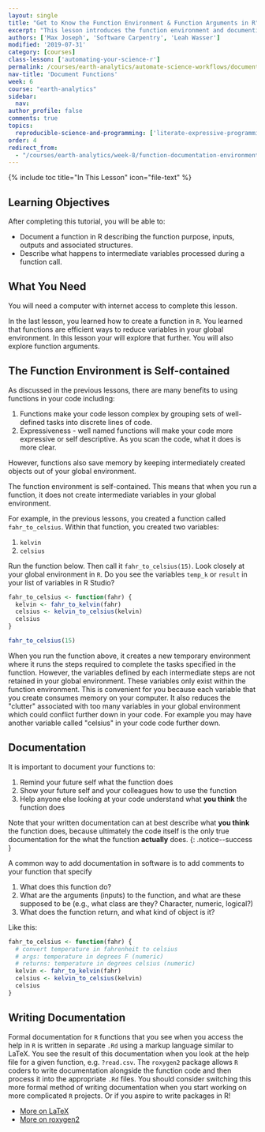 ```yaml
---
layout: single
title: "Get to Know the Function Environment & Function Arguments in R"
excerpt: "This lesson introduces the function environment and documenting functions in R. When you run a function intermediate variables are not stored in the global environment. This not only saves memory on your computer but also keeps our environment clean, reducing the risk of conflicting variables."
authors: ['Max Joseph', 'Software Carpentry', 'Leah Wasser']
modified: '2019-07-31'
category: [courses]
class-lesson: ['automating-your-science-r']
permalink: /courses/earth-analytics/automate-science-workflows/document-functions-in-r/
nav-title: 'Document Functions'
week: 6
course: "earth-analytics"
sidebar:
  nav:
author_profile: false
comments: true
topics:
  reproducible-science-and-programming: ['literate-expressive-programming', 'functions']
order: 4
redirect_from:
  - "/courses/earth-analytics/week-8/function-documentation-environment-r/"
---
```


{% include toc title="In This Lesson" icon="file-text" %}



<div class='notice--success' markdown="1">

## <i class="fa fa-graduation-cap" aria-hidden="true"></i> Learning Objectives

After completing this tutorial, you will be able to:

* Document a function in R describing the function purpose, inputs, outputs and associated structures.
* Describe what happens to intermediate variables processed during a function call.

## <i class="fa fa-check-square-o fa-2" aria-hidden="true"></i> What You Need

You will need a computer with internet access to complete this lesson.

</div>

In the last lesson, you learned how to create a function in `R`. You learned that
functions are efficient ways to reduce variables in your global environment.
In this lesson your will explore that further. You will also explore function arguments.

## The Function Environment is Self-contained

As discussed in the previous lessons, there are many benefits to using functions in your code including:

1. Functions make your code lesson complex by grouping sets of well-defined tasks into discrete lines of code.
2. Expressiveness - well named functions will make your code more expressive or self descriptive. As you scan the code, what it does is more clear.

However, functions also save memory by keeping intermediately created objects out
of your global environment.

The function environment is self-contained. This  means that when you
run a function, it does not create intermediate variables in your global environment.

For example, in the previous lessons, you created a function called
`fahr_to_celsius`. Within that function, you created two variables:

1. `kelvin`
2. `celsius`

Run the function below. Then call it `fahr_to_celsius(15)`. Look closely at
your global environment in `R`. Do you see the variables `temp_k` or `result`
in your list of variables in R Studio?


```r
fahr_to_celsius <- function(fahr) {
  kelvin <- fahr_to_kelvin(fahr)
  celsius <- kelvin_to_celsius(kelvin)
  celsius
}

fahr_to_celsius(15)

```

When you run the function above, it creates a new temporary environment where it runs
the steps required to complete the tasks specified in the function. However,
the variables defined by each intermediate steps are not retained in your global
environment. These variables only exist within the function environment. This
is convenient for you because each variable that you create consumes
memory on your computer. It also reduces the "clutter" associated with too many
variables in your global environment which could conflict further down in your
code. For example you may have another variable called "celsius" in your code
code further down.


## Documentation

It is important to document your functions to:

1. Remind your future self what the function does
1. Show your future self and your colleagues how to use the function
1. Help anyone else looking at your code understand what **you think** the function does

Note that your written documentation can at best describe what **you think** the function does, because ultimately the code itself is the only true documentation for the what the function **actually** does.
{: .notice--success }

A common way to add documentation in software is to add comments to your function
that specify

1. What does this function do?
2. What are the arguments (inputs) to the function, and what are these supposed to be (e.g., what class are they? Character, numeric, logical?)
3. What does the function return, and what kind of object is it?

Like this:


```r
fahr_to_celsius <- function(fahr) {
  # convert temperature in fahrenheit to celsius
  # args: temperature in degrees F (numeric)
  # returns: temperature in degrees celsius (numeric)
  kelvin <- fahr_to_kelvin(fahr)
  celsius <- kelvin_to_celsius(kelvin)
  celsius
}
```

<div class="notice--success" markdown="1">

## Writing Documentation
Formal documentation for `R` functions that you see when you access the help in
`R` is written in separate `.Rd` using a
markup language similar to LaTeX. You see the result of this documentation
when you look at the help file for a given function, e.g. `?read.csv`.
The `roxygen2` package allows `R` coders to write documentation alongside
the function code and then process it into the appropriate `.Rd` files.
You should consider switching this more formal method of writing documentation
when you start working on more complicated `R` projects. Or if you aspire to
write packages in R!

* <a href="http://www.latex-project.org/" target="_blank">More on LaTeX</a>
* <a href="http://cran.r-project.org/web/packages/roxygen2/vignettes/rd.html" target="_blank"> More on roxygen2</a>

</div>

